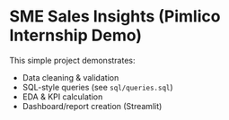 # SME Sales Insights (Pimlico Internship Demo)

This simple project demonstrates:
- Data cleaning & validation
- SQL-style queries (see `sql/queries.sql`)
- EDA & KPI calculation
- Dashboard/report creation (Streamlit)
